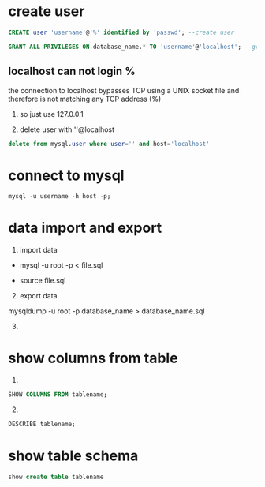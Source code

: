 # create user

```SQL
CREATE user 'username'@'%' identified by 'passwd'; --create user

GRANT ALL PRIVILEGES ON database_name.* TO 'username'@'localhost'; --grant privileges
```

## localhost can not login %

the connection to localhost bypasses TCP using a UNIX socket file and therefore is not matching any TCP address (%)
1. so just use 127.0.0.1

2. delete user with ''@localhost
```SQL
delete from mysql.user where user='' and host='localhost'
```

# connect to mysql
```SQL
mysql -u username -h host -p;
```

# data import and export

1. import data

* mysql -u root -p < file.sql

* source file.sql

2. export data

mysqldump -u root -p database_name > database_name.sql

3.

# show columns from table

1.
```SQL
SHOW COLUMNS FROM tablename;
```
2.
```SQL
DESCRIBE tablename;
```

# show table schema
```SQL
show create table tablename
```